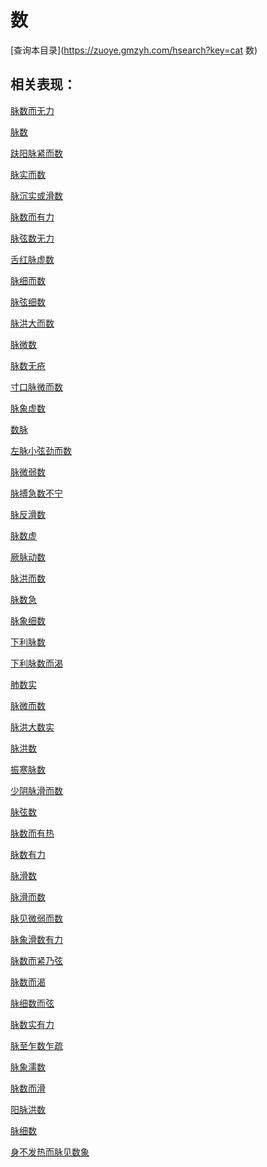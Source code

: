 # 数
[查询本目录](https://zuoye.gmzyh.com/hsearch?key=cat 数)

## 相关表现：

[脉数而无力](https://zuoye.gmzyh.com/search?key=脉数而无力)
[脉数](https://zuoye.gmzyh.com/search?key=脉数)
[趺阳脉紧而数](https://zuoye.gmzyh.com/search?key=趺阳脉紧而数)
[脉实而数](https://zuoye.gmzyh.com/search?key=脉实而数)
[脉沉实或滑数](https://zuoye.gmzyh.com/search?key=脉沉实或滑数)
[脉数而有力](https://zuoye.gmzyh.com/search?key=脉数而有力)
[脉弦数无力](https://zuoye.gmzyh.com/search?key=脉弦数无力)
[舌红脉虚数](https://zuoye.gmzyh.com/search?key=舌红脉虚数)
[脉细而数](https://zuoye.gmzyh.com/search?key=脉细而数)
[脉弦细数](https://zuoye.gmzyh.com/search?key=脉弦细数)
[脉洪大而数](https://zuoye.gmzyh.com/search?key=脉洪大而数)
[脉微数](https://zuoye.gmzyh.com/search?key=脉微数)
[脉数无疮](https://zuoye.gmzyh.com/search?key=脉数无疮)
[寸口脉微而数](https://zuoye.gmzyh.com/search?key=寸口脉微而数)
[脉象虚数](https://zuoye.gmzyh.com/search?key=脉象虚数)
[数脉](https://zuoye.gmzyh.com/search?key=数脉)
[左脉小弦劲而数](https://zuoye.gmzyh.com/search?key=左脉小弦劲而数)
[脉微弱数](https://zuoye.gmzyh.com/search?key=脉微弱数)
[脉搏急数不宁](https://zuoye.gmzyh.com/search?key=脉搏急数不宁)
[脉反滑数](https://zuoye.gmzyh.com/search?key=脉反滑数)
[脉数虚](https://zuoye.gmzyh.com/search?key=脉数虚)
[厥脉动数](https://zuoye.gmzyh.com/search?key=厥脉动数)
[脉洪而数](https://zuoye.gmzyh.com/search?key=脉洪而数)
[脉数急](https://zuoye.gmzyh.com/search?key=脉数急)
[脉象细数](https://zuoye.gmzyh.com/search?key=脉象细数)
[下利脉数](https://zuoye.gmzyh.com/search?key=下利脉数)
[下利脉数而渴](https://zuoye.gmzyh.com/search?key=下利脉数而渴)
[肺数实](https://zuoye.gmzyh.com/search?key=肺数实)
[脉微而数](https://zuoye.gmzyh.com/search?key=脉微而数)
[脉洪大数实](https://zuoye.gmzyh.com/search?key=脉洪大数实)
[脉洪数](https://zuoye.gmzyh.com/search?key=脉洪数)
[振寒脉数](https://zuoye.gmzyh.com/search?key=振寒脉数)
[少阴脉滑而数](https://zuoye.gmzyh.com/search?key=少阴脉滑而数)
[脉弦数](https://zuoye.gmzyh.com/search?key=脉弦数)
[脉数而有热](https://zuoye.gmzyh.com/search?key=脉数而有热)
[脉数有力](https://zuoye.gmzyh.com/search?key=脉数有力)
[脉滑数](https://zuoye.gmzyh.com/search?key=脉滑数)
[脉滑而数](https://zuoye.gmzyh.com/search?key=脉滑而数)
[脉见微弱而数](https://zuoye.gmzyh.com/search?key=脉见微弱而数)
[脉象滑数有力](https://zuoye.gmzyh.com/search?key=脉象滑数有力)
[脉数而紧乃弦](https://zuoye.gmzyh.com/search?key=脉数而紧乃弦)
[脉数而渴](https://zuoye.gmzyh.com/search?key=脉数而渴)
[脉细数而弦](https://zuoye.gmzyh.com/search?key=脉细数而弦)
[脉数实有力](https://zuoye.gmzyh.com/search?key=脉数实有力)
[脉至乍数乍疏](https://zuoye.gmzyh.com/search?key=脉至乍数乍疏)
[脉象濡数](https://zuoye.gmzyh.com/search?key=脉象濡数)
[脉数而滑](https://zuoye.gmzyh.com/search?key=脉数而滑)
[阳脉洪数](https://zuoye.gmzyh.com/search?key=阳脉洪数)
[脉细数](https://zuoye.gmzyh.com/search?key=脉细数)
[身不发热而脉见数象](https://zuoye.gmzyh.com/search?key=身不发热而脉见数象)